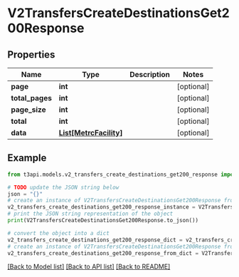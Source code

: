 # V2TransfersCreateDestinationsGet200Response


## Properties

Name | Type | Description | Notes
------------ | ------------- | ------------- | -------------
**page** | **int** |  | [optional] 
**total_pages** | **int** |  | [optional] 
**page_size** | **int** |  | [optional] 
**total** | **int** |  | [optional] 
**data** | [**List[MetrcFacility]**](MetrcFacility.md) |  | [optional] 

## Example

```python
from t3api.models.v2_transfers_create_destinations_get200_response import V2TransfersCreateDestinationsGet200Response

# TODO update the JSON string below
json = "{}"
# create an instance of V2TransfersCreateDestinationsGet200Response from a JSON string
v2_transfers_create_destinations_get200_response_instance = V2TransfersCreateDestinationsGet200Response.from_json(json)
# print the JSON string representation of the object
print(V2TransfersCreateDestinationsGet200Response.to_json())

# convert the object into a dict
v2_transfers_create_destinations_get200_response_dict = v2_transfers_create_destinations_get200_response_instance.to_dict()
# create an instance of V2TransfersCreateDestinationsGet200Response from a dict
v2_transfers_create_destinations_get200_response_from_dict = V2TransfersCreateDestinationsGet200Response.from_dict(v2_transfers_create_destinations_get200_response_dict)
```
[[Back to Model list]](../README.md#documentation-for-models) [[Back to API list]](../README.md#documentation-for-api-endpoints) [[Back to README]](../README.md)


